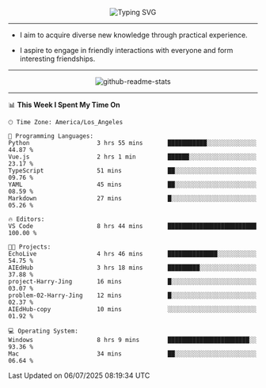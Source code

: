 <p align="center">
  <img src="https://readme-typing-svg.demolab.com?font=Fira+Code&weight=500&size=32&duration=2500&pause=1600&center=true&vCenter=true&random=false&width=1024&height=64&lines=Hi+there+%F0%9F%91%8B;I'm+delighted+you+could+make+it+here+%F0%9F%8E%89;I'm+Harry%2C+a+college+student+still+finding+my+way" alt="Typing SVG" />
</p>


---


- I aim to acquire diverse new knowledge through practical experience.

- I aspire to engage in friendly interactions with everyone and form interesting friendships.


---


<p align="center">
  <img src="https://github-readme-stats.vercel.app/api?username=Harry-Jing&show_icons=true" alt="github-readme-stats"/>
</p>


---

<!--START_SECTION:waka-->
📊 **This Week I Spent My Time On** 

```text
🕑︎ Time Zone: America/Los_Angeles

💬 Programming Languages: 
Python                   3 hrs 55 mins       ███████████░░░░░░░░░░░░░░   44.87 % 
Vue.js                   2 hrs 1 min         ██████░░░░░░░░░░░░░░░░░░░   23.17 % 
TypeScript               51 mins             ██░░░░░░░░░░░░░░░░░░░░░░░   09.76 % 
YAML                     45 mins             ██░░░░░░░░░░░░░░░░░░░░░░░   08.59 % 
Markdown                 27 mins             █░░░░░░░░░░░░░░░░░░░░░░░░   05.26 % 

🔥 Editors: 
VS Code                  8 hrs 44 mins       █████████████████████████   100.00 % 

🐱‍💻 Projects: 
EchoLive                 4 hrs 46 mins       ██████████████░░░░░░░░░░░   54.75 % 
AIEdHub                  3 hrs 18 mins       █████████░░░░░░░░░░░░░░░░   37.88 % 
project-Harry-Jing       16 mins             █░░░░░░░░░░░░░░░░░░░░░░░░   03.07 % 
problem-02-Harry-Jing    12 mins             █░░░░░░░░░░░░░░░░░░░░░░░░   02.37 % 
AIEdHub-copy             10 mins             ░░░░░░░░░░░░░░░░░░░░░░░░░   01.92 % 

💻 Operating System: 
Windows                  8 hrs 9 mins        ███████████████████████░░   93.36 % 
Mac                      34 mins             ██░░░░░░░░░░░░░░░░░░░░░░░   06.64 % 
```


 Last Updated on 06/07/2025 08:19:34 UTC
<!--END_SECTION:waka-->
